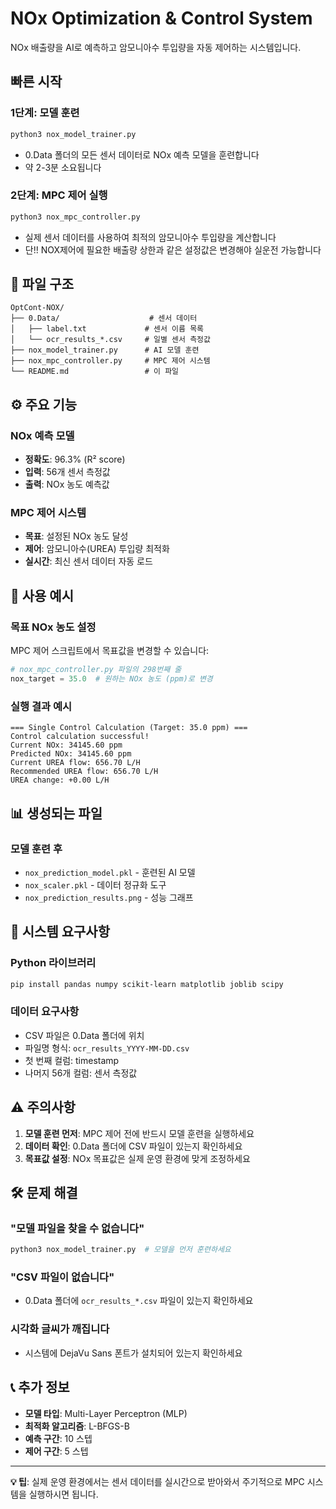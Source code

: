 # NOx Optimization & Control System

NOx 배출량을 AI로 예측하고 암모니아수 투입량을 자동 제어하는 시스템입니다.

## 빠른 시작

### 1단계: 모델 훈련
```bash
python3 nox_model_trainer.py
```
- 0.Data 폴더의 모든 센서 데이터로 NOx 예측 모델을 훈련합니다
- 약 2-3분 소요됩니다

### 2단계: MPC 제어 실행
```bash
python3 nox_mpc_controller.py
```
- 실제 센서 데이터를 사용하여 최적의 암모니아수 투입량을 계산합니다
- 단!! NOX제어에 필요한 배출량 상한과 같은 설정값은 변경해야 실운전 가능합니다
  
## 📁 파일 구조

```
OptCont-NOX/
├── 0.Data/                    # 센서 데이터
│   ├── label.txt             # 센서 이름 목록
│   └── ocr_results_*.csv     # 일별 센서 측정값
├── nox_model_trainer.py      # AI 모델 훈련
├── nox_mpc_controller.py     # MPC 제어 시스템
└── README.md                 # 이 파일
```

## ⚙️ 주요 기능

### NOx 예측 모델
- **정확도**: 96.3% (R² score)
- **입력**: 56개 센서 측정값
- **출력**: NOx 농도 예측값

### MPC 제어 시스템
- **목표**: 설정된 NOx 농도 달성
- **제어**: 암모니아수(UREA) 투입량 최적화
- **실시간**: 최신 센서 데이터 자동 로드

## 🎯 사용 예시

### 목표 NOx 농도 설정
MPC 제어 스크립트에서 목표값을 변경할 수 있습니다:

```python
# nox_mpc_controller.py 파일의 298번째 줄
nox_target = 35.0  # 원하는 NOx 농도 (ppm)로 변경
```

### 실행 결과 예시
```
=== Single Control Calculation (Target: 35.0 ppm) ===
Control calculation successful!
Current NOx: 34145.60 ppm
Predicted NOx: 34145.60 ppm
Current UREA flow: 656.70 L/H
Recommended UREA flow: 656.70 L/H
UREA change: +0.00 L/H
```

## 📊 생성되는 파일

### 모델 훈련 후
- `nox_prediction_model.pkl` - 훈련된 AI 모델
- `nox_scaler.pkl` - 데이터 정규화 도구
- `nox_prediction_results.png` - 성능 그래프

## 🔧 시스템 요구사항

### Python 라이브러리
```bash
pip install pandas numpy scikit-learn matplotlib joblib scipy
```

### 데이터 요구사항
- CSV 파일은 0.Data 폴더에 위치
- 파일명 형식: `ocr_results_YYYY-MM-DD.csv`
- 첫 번째 컬럼: timestamp
- 나머지 56개 컬럼: 센서 측정값

## ⚠️ 주의사항

1. **모델 훈련 먼저**: MPC 제어 전에 반드시 모델 훈련을 실행하세요
2. **데이터 확인**: 0.Data 폴더에 CSV 파일이 있는지 확인하세요
3. **목표값 설정**: NOx 목표값은 실제 운영 환경에 맞게 조정하세요

## 🛠️ 문제 해결

### "모델 파일을 찾을 수 없습니다"
```bash
python3 nox_model_trainer.py  # 모델을 먼저 훈련하세요
```

### "CSV 파일이 없습니다"
- 0.Data 폴더에 `ocr_results_*.csv` 파일이 있는지 확인하세요

### 시각화 글씨가 깨집니다
- 시스템에 DejaVu Sans 폰트가 설치되어 있는지 확인하세요

## 📞 추가 정보

- **모델 타입**: Multi-Layer Perceptron (MLP)
- **최적화 알고리즘**: L-BFGS-B
- **예측 구간**: 10 스텝
- **제어 구간**: 5 스텝

---

**💡 팁**: 실제 운영 환경에서는 센서 데이터를 실시간으로 받아와서 주기적으로 MPC 시스템을 실행하시면 됩니다.
